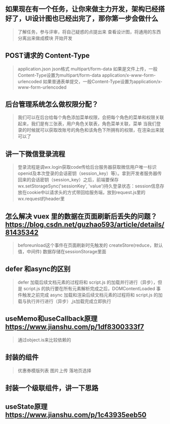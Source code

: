 ## 如果现在有一个任务，让你来做主力开发，架构已经搭好了，UI设计图也已经出完了，那你第一步会做什么
 > 了解任务，参与评审，将自己疑惑的点提出来
 > 查看设计图，将通用的东西分离出来做成模块
 > 开始开发

## POST请求的 Content-Type
 > application.json json格式
 > multipart/form-data  如果是文件上传，一般Content-Type设置为multipart/form-data
 > application/x-www-form-urlencoded 如果普通表单提交，一般Content-Type设置为application/x-www-form-urlencoded

## 后台管理系统怎么做权限分配？
 > 我们可以在后台给每个角色添加菜单权限，会把每个角色的菜单和权限关联起来，我们是有三张表，用户角色关联表，角色菜单关联，菜单
 > 当我们登录的时候就可以获取改账号的角色和该角色下所拥有的权限，在渲染出来就可以了

## 讲一下微信登录流程
 > 登录流程是调wx.login获取code传给后台服务器获取微信用户唯一标识openid及本次登录的会话密钥（session_key）等）。拿到开发者服务器传回来的会话密钥（session_key）之后，前端要保存wx.setStorageSync('sessionKey', 'value')持久登录状态：session信息存放在cookie中以请求头的方式带回给服务端，放到request.js里的wx.request的header里

## 怎么解决 vuex 里的数据在页面刷新后丢失的问题？ https://blog.csdn.net/guzhao593/article/details/81435342
 > beforeunload这个事件在页面刷新时先触发的
 > createStore(reduce，默认值，中间件)
 > 数据存储在sessionStorage里面

## defer 和async的区别
 > defer 加载后续文档元素的过程将和 script.js 的加载并行进行（异步），但是 script.js 的执行要在所有元素解析完成之后，DOMContentLoaded 事件触发之前完成
 > async 加载和渲染后续文档元素的过程将和 script.js 的加载与执行并行进行（异步）,js加载完成立即执行


## useMemo和useCallback原理    https://www.jianshu.com/p/1df8300333f7
 > 通过object.is来比较依赖的

## 封装的组件
  > 优惠券模版列表
  > 图片上传
  > 落地页选择
## 封装一个级联组件，讲一下思路
> 

## useState原理     https://www.jianshu.com/p/1c43935eeb50